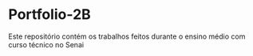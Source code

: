 # Portfolio-2B
Este repositório contém os trabalhos feitos durante o ensino médio com curso técnico no Senai
